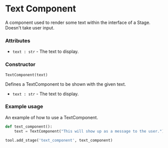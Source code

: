 # Text Component

A component used to render some text within the interface of a Stage. Doesn't take user input.

### Attributes
- `text : str` - The text to display.

### Constructor
`TextComponent(text)`

Defines a TextComponent to be shown with the given text.

- `text : str` - The text to display.

### Example usage
An example of how to use a TextComponent. 

```python
def text_component():
    text = TextComponent("This will show up as a message to the user.")

tool.add_stage('text_component', text_component)
```
